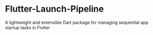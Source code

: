 # Flutter-Launch-Pipeline
A lightweight and extensible Dart package for managing sequential app startup tasks in Flutter
